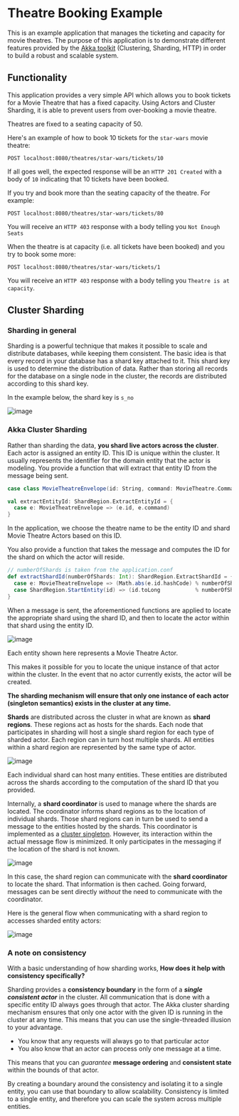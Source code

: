# Theatre Booking Example #
This is an example application that manages the ticketing and capacity for movie theatres. The purpose of this 
application is to demonstrate different features provided by the [Akka toolkit](https://akka.io) (Clustering, Sharding, 
HTTP) in order to build a robust and scalable system.

## Functionality ##
This application provides a very simple API which allows you to book tickets for a Movie Theatre that has a fixed 
capacity. Using Actors and Cluster Sharding, it is able to prevent users from over-booking a movie theatre.

Theatres are fixed to a seating capacity of 50. 

Here's an example of how to book 10 tickets for the `star-wars` movie theatre:

`POST localhost:8080/theatres/star-wars/tickets/10`

If all goes well, the expected response will be an `HTTP 201 Created` with a body of `10` indicating that 10 tickets 
have been booked. 

If you try and book more than the seating capacity of the theatre. For example:

`POST localhost:8080/theatres/star-wars/tickets/80`

You will receive an `HTTP 403` response with a body telling you `Not Enough Seats`

When the theatre is at capacity (i.e. all tickets have been booked) and you try to book some more:

`POST localhost:8080/theatres/star-wars/tickets/1`

You will receive an `HTTP 403` response with a body telling you `Theatre is at capacity`.

## Cluster Sharding ##

### Sharding in general ###
Sharding is a powerful technique that makes it possible to scale and distribute databases, while keeping them consistent. 
The basic idea is that every record in your database has a shard key attached to it. This shard key is used to determine 
the distribution of data. Rather than storing all records for the database on a single node in the cluster, the records 
are distributed according to this shard key. 

In the example below, the shard key is `s_no`

![image](https://user-images.githubusercontent.com/14280155/32305059-80098ec8-bf49-11e7-9067-9d42b399b34b.png)

### Akka Cluster Sharding ###
Rather than sharding the data, __you shard live actors across the cluster__. Each actor is assigned an entity ID. This 
ID is unique within the cluster. It usually represents the identifier for the domain entity that the actor is modeling. 
You provide a function that will extract that entity ID from the message being sent. 

```scala
case class MovieTheatreEnvelope(id: String, command: MovieTheatre.Command)

val extractEntityId: ShardRegion.ExtractEntityId = {
  case e: MovieTheatreEnvelope => (e.id, e.command)
}
```

In the application, we choose the theatre name to be the entity ID and shard Movie Theatre Actors based on this ID.

You also provide a function that takes the message and computes the ID for the shard on which the actor will reside.
```scala
// numberOfShards is taken from the application.conf
def extractShardId(numberOfShards: Int): ShardRegion.ExtractShardId = {
  case e: MovieTheatreEnvelope => (Math.abs(e.id.hashCode) % numberOfShards).toString
  case ShardRegion.StartEntity(id) => (id.toLong           % numberOfShards).toString
}
```

When a message is sent, the aforementioned functions are applied to locate the appropriate shard using the shard ID, and 
then to locate the actor within that shard using the entity ID. 

![image](https://user-images.githubusercontent.com/14280155/32329478-986016da-bfb3-11e7-94ef-912696a6825d.png)

Each entity shown here represents a Movie Theatre Actor.

This makes it possible for you to locate the unique instance of that actor within the cluster. 
In the event that no actor currently exists, the actor will be created. 

__The sharding mechanism will ensure that only one instance of each actor (singleton semantics) exists in the cluster 
at any time.__

__Shards__ are distributed across the cluster in what are known as __shard regions__. These regions act as hosts for the 
shards. Each node that participates in sharding will host a single shard region for each type of sharded actor. Each 
region can in turn host multiple shards. All entities within a shard region are represented by the same type of actor.

![image](https://user-images.githubusercontent.com/14280155/32306350-255d06a0-bf51-11e7-85bf-50a741d5b7d1.png)

Each individual shard can host many entities. These entities are distributed across the shards according to the 
computation of the shard ID that you provided.

Internally, a __shard coordinator__ is used to manage where the shards are located. The coordinator informs shard 
regions as to the location of individual shards. Those shard regions can in turn be used to send a message to the 
entities hosted by the shards. This coordinator is implemented as a 
[cluster singleton](https://doc.akka.io/docs/akka/current/scala/cluster-singleton.html#cluster-singleton). However, its 
interaction within the actual message flow is minimized. It only participates in the messaging if the location of the 
shard is not known. 

![image](https://user-images.githubusercontent.com/14280155/32306466-cdf05c4a-bf51-11e7-8abf-2a46588571d9.png)


In this case, the shard region can communicate with the __shard coordinator__ to locate the shard. That information is 
then cached. Going forward, messages can be sent directly _without_ the need to communicate with the coordinator.

Here is the general flow when communicating with a shard region to accesses sharded entity actors:

![image](https://user-images.githubusercontent.com/14280155/32307598-a7da2d14-bf57-11e7-9327-a4473bcfe6c0.png)

### A note on consistency ###
With a basic understanding of how sharding works, __How does it help with consistency specifically?__

Sharding provides a __consistency boundary__ in the form of a __*single consistent actor*__ in the cluster. All 
communication that is done with a specific entity ID always goes through that actor. The Akka cluster sharding mechanism 
ensures that only one actor with the given ID is running in the cluster at any time. This means that you can use the 
single-threaded illusion to your advantage. 
- You know that any requests will always go to that particular actor 
- You also know that an actor can process only one message at a time. 

This means that you can _guarantee_ __message ordering__ and __consistent state__ within the bounds of that actor.

By creating a boundary around the consistency and isolating it to a single entity, you can use that boundary to allow 
scalability. Consistency is limited to a single entity, and therefore you can scale the system across multiple entities.
